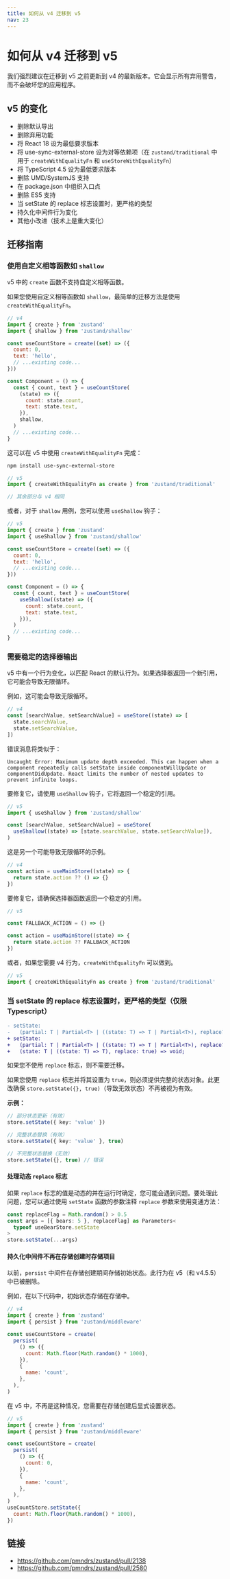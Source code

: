 ```yaml
---
title: 如何从 v4 迁移到 v5
nav: 23
---
```


# 如何从 v4 迁移到 v5

我们强烈建议在迁移到 v5 之前更新到 v4 的最新版本。它会显示所有弃用警告，而不会破坏您的应用程序。

## v5 的变化

- 删除默认导出
- 删除弃用功能
- 将 React 18 设为最低要求版本
- 将 use-sync-external-store 设为对等依赖项（在 `zustand/traditional` 中用于 `createWithEqualityFn` 和 `useStoreWithEqualityFn`）
- 将 TypeScript 4.5 设为最低要求版本
- 删除 UMD/SystemJS 支持
- 在 package.json 中组织入口点
- 删除 ES5 支持
- 当 setState 的 replace 标志设置时，更严格的类型
- 持久化中间件行为变化
- 其他小改进（技术上是重大变化）

## 迁移指南

### 使用自定义相等函数如 `shallow`

v5 中的 `create` 函数不支持自定义相等函数。

如果您使用自定义相等函数如 `shallow`，最简单的迁移方法是使用 `createWithEqualityFn`。

```js
// v4
import { create } from 'zustand'
import { shallow } from 'zustand/shallow'

const useCountStore = create((set) => ({
  count: 0,
  text: 'hello',
  // ...existing code...
}))

const Component = () => {
  const { count, text } = useCountStore(
    (state) => ({
      count: state.count,
      text: state.text,
    }),
    shallow,
  )
  // ...existing code...
}
```

这可以在 v5 中使用 `createWithEqualityFn` 完成：

```bash
npm install use-sync-external-store
```

```js
// v5
import { createWithEqualityFn as create } from 'zustand/traditional'

// 其余部分与 v4 相同
```

或者，对于 `shallow` 用例，您可以使用 `useShallow` 钩子：

```js
// v5
import { create } from 'zustand'
import { useShallow } from 'zustand/shallow'

const useCountStore = create((set) => ({
  count: 0,
  text: 'hello',
  // ...existing code...
}))

const Component = () => {
  const { count, text } = useCountStore(
    useShallow((state) => ({
      count: state.count,
      text: state.text,
    })),
  )
  // ...existing code...
}
```

### 需要稳定的选择器输出

v5 中有一个行为变化，以匹配 React 的默认行为。如果选择器返回一个新引用，它可能会导致无限循环。

例如，这可能会导致无限循环。

```js
// v4
const [searchValue, setSearchValue] = useStore((state) => [
  state.searchValue,
  state.setSearchValue,
])
```

错误消息将类似于：

```plaintext
Uncaught Error: Maximum update depth exceeded. This can happen when a component repeatedly calls setState inside componentWillUpdate or componentDidUpdate. React limits the number of nested updates to prevent infinite loops.
```

要修复它，请使用 `useShallow` 钩子，它将返回一个稳定的引用。

```js
// v5
import { useShallow } from 'zustand/shallow'

const [searchValue, setSearchValue] = useStore(
  useShallow((state) => [state.searchValue, state.setSearchValue]),
)
```

这是另一个可能导致无限循环的示例。

```js
// v4
const action = useMainStore((state) => {
  return state.action ?? () => {}
})
```

要修复它，请确保选择器函数返回一个稳定的引用。

```js
// v5

const FALLBACK_ACTION = () => {}

const action = useMainStore((state) => {
  return state.action ?? FALLBACK_ACTION
})
```

或者，如果您需要 v4 行为，`createWithEqualityFn` 可以做到。

```js
// v5
import { createWithEqualityFn as create } from 'zustand/traditional'
```

### 当 setState 的 replace 标志设置时，更严格的类型（仅限 Typescript）

```diff
- setState:
-   (partial: T | Partial<T> | ((state: T) => T | Partial<T>), replace?: boolean | undefined) => void;
+ setState:
+   (partial: T | Partial<T> | ((state: T) => T | Partial<T>), replace?: false) => void;
+   (state: T | ((state: T) => T), replace: true) => void;
```

如果您不使用 `replace` 标志，则不需要迁移。

如果您使用 `replace` 标志并将其设置为 `true`，则必须提供完整的状态对象。此更改确保 `store.setState({}, true)`（导致无效状态）不再被视为有效。

**示例：**

```ts
// 部分状态更新（有效）
store.setState({ key: 'value' })

// 完整状态替换（有效）
store.setState({ key: 'value' }, true)

// 不完整状态替换（无效）
store.setState({}, true) // 错误
```

#### 处理动态 `replace` 标志

如果 `replace` 标志的值是动态的并在运行时确定，您可能会遇到问题。要处理此问题，您可以通过使用 `setState` 函数的参数注释 `replace` 参数来使用变通方法：

```ts
const replaceFlag = Math.random() > 0.5
const args = [{ bears: 5 }, replaceFlag] as Parameters<
  typeof useBearStore.setState
>
store.setState(...args)
```

#### 持久化中间件不再在存储创建时存储项目

以前，`persist` 中间件在存储创建期间存储初始状态。此行为在 v5（和 v4.5.5）中已被删除。

例如，在以下代码中，初始状态存储在存储中。

```js
// v4
import { create } from 'zustand'
import { persist } from 'zustand/middleware'

const useCountStore = create(
  persist(
    () => ({
      count: Math.floor(Math.random() * 1000),
    }),
    {
      name: 'count',
    },
  ),
)
```

在 v5 中，不再是这种情况，您需要在存储创建后显式设置状态。

```js
// v5
import { create } from 'zustand'
import { persist } from 'zustand/middleware'

const useCountStore = create(
  persist(
    () => ({
      count: 0,
    }),
    {
      name: 'count',
    },
  ),
)
useCountStore.setState({
  count: Math.floor(Math.random() * 1000),
})
```

## 链接

- https://github.com/pmndrs/zustand/pull/2138
- https://github.com/pmndrs/zustand/pull/2580
